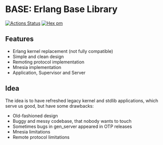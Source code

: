 BASE: Erlang Base Library
=========================

[![Actions Status](https://github.com/voxoz/base/workflows/Elixir/badge.svg)](https://github.com/voxoz/base/actions)
[![Hex pm](http://img.shields.io/hexpm/v/base.svg?style=flat)](https://hex.pm/packages/base)

Features
--------

* Erlang kernel replacement (not fully compatible)
* Simple and clean design
* Remoting protocol implementation
* Mnesia implementation
* Application, Supervisor and Server

Idea
----

The idea is to have refreshed legacy kernel and stdlib applications,
which serve us good, but have some drawbacks:

* Old-fashioned design
* Buggy and messy codebase, that nobody wants to touch
* Sometimes bugs in gen_server appeared in OTP releases
* Mnesia limitations
* Remote protocol limitations

